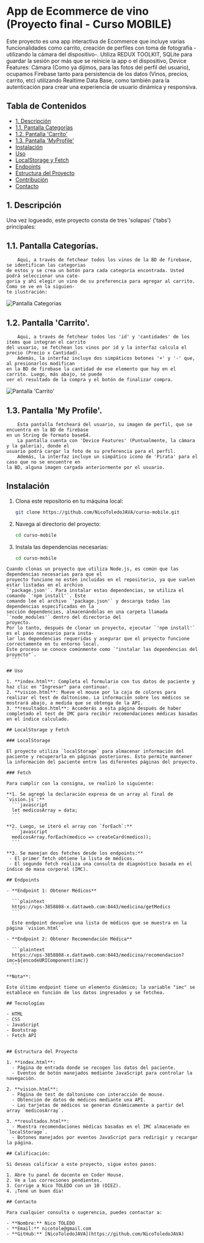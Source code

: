 # App de Ecommerce de vino (Proyecto final - Curso MOBILE) 

Este proyecto es una app interactiva de Ecommerce que incluye varias funcionalidades como carrito, creación de perfiles con toma de fotografía -utilizando la cámara del dispositivo-. Utiliza REDUX TOOLKIT, SQLite para guardar la sesión por más que se reinicie la app o el dispositivo, Device Features: Cámara (Como ya dijimos, para las fotos del perfil del usuario), ocupamos Firebase tanto para persistencia de los datos (Vinos, precios, carrito, etc) utilizando Realtime Data Base, como también para la autenticación para crear una experiencia de usuario dinámica y responsiva.

## Tabla de Contenidos

- [1. Descripción](#descripcion)
- [1.1. Pantalla Categorías](#catego)
- [1.2. Pantalla 'Carrito'](#carro)
- [1.3. Pantalla 'MyProfile'](#profi)
- [Instalación](#instalación)
- [Uso](#uso)
- [LocalStorage y Fetch](#localstorage-y-fetch)
- [Endpoints](#endpoints)
- [Estructura del Proyecto](#estructura-del-proyecto)
- [Contribución](#contribución)
- [Contacto](#contacto)


<h2 id="descripcion">1. Descripción</h2>

Una vez logueado, este proyecto consta de tres 'solapas' ('tabs') principales:

<h2 id="catego">1.1. Pantalla Categorías.</h2>

        Aqui, a través de fetchear todos los vinos de la BD de firebase, se identifican las categorias
    de estos y se crea un botón para cada categoría encontrada. Usted podrá seleccionar una cate-
    goria y ahí elegir un vino de su preferencia para agregar al carrito. Como se ve en la siguien-
    te ilustración:
![Pantalla Categorias](./gitHubIllustrations/SolapaA.jpg)


<h2 id="carro">1.2. Pantalla 'Carrito'.</h2>

        Aqui, a través de fetchear todos los 'id' y 'cantidades' de los items que integran el carrito 
    del usuario, se fetchean los vinos por id y la interfaz calcula el precio (Precio x Cantidad).
        Además, la interfaz incluye dos simpáticos botones '+' y '-' que, al presionarlos modifican
    en la BD de firebase la cantidad de ese elemento que hay en el carrito. Luego, más abajo, se puede
    ver el resultado de la compra y el botón de finalizar compra.

![Pantalla 'Carrito'](./gitHubIllustrations/SolapaB.jpg)


<h2 id="profi">1.3. Pantalla 'My Profile'.</h2>

        Esta pantalla fetcheará del usuario, su imagen de perfil, que se encuentra en la BD de firebase
    en un String de formato base64.
        La pantalla cuenta con 'Device Features' (Puntualmente, la cámara y la galeria), donde el 
    usuario podrá cargar la foto de su preferencia para el perfil.    
        Además, la interfaz incluye un simpático icono de 'Pirata' para el caso que no se encuentre en
    la BD, alguna imagen cargada anteriormente por el usuario.
        

## Instalación

1. Clona este repositorio en tu máquina local:

    ```bash
    git clone https://github.com/NicoToledoJAVA/curso-mobile.git
    ```

2. Navega al directorio del proyecto:

    ```bash
    cd curso-mobile
    ```

3. Instala las dependencias necesarias:

    ```bash
    cd curso-mobile
    ```
  ```NOTE
Cuando clonas un proyecto que utiliza Node.js, es común que las dependencias necesarias para que el 
proyecto funcione no estén incluidas en el repositorio, ya que suelen estar listadas en el archivo
`'package.json'`. Para instalar estas dependencias, se utiliza el comando `'npm install'`. Este 
comando lee el archivo `'package.json'` y descarga todas las dependencias especificadas en la 
sección dependencies, almacenándolas en una carpeta llamada `'node_modules'` dentro del directorio del 
proyecto. 
Por lo tanto, después de clonar un proyecto, ejecutar `'npm install'` es el paso necesario para insta-
lar las dependencias requeridas y asegurar que el proyecto funcione correctamente en tu entorno local. 
Este proceso se conoce comúnmente como `"instalar las dependencias del proyecto"`.
    ```

## Uso

1. **index.html**: Completa el formulario con tus datos de paciente y haz clic en "Ingresar" para continuar.
2. **vision.html**: Mueve el mouse por la caja de colores para realizar el test de daltonismo. La información sobre los médicos se mostrará abajo, a medida que se obtenga de la API.
3. **resultados.html**: Accederás a esta página después de haber completado el test de IMC para recibir recomendaciones médicas basadas en el índice calculado.

## LocalStorage y Fetch

### LocalStorage

El proyecto utiliza `localStorage` para almacenar información del paciente y recuperarla en páginas posteriores. Esto permite mantener la información del paciente entre las diferentes páginas del proyecto.

### Fetch

Para cumplir con la consigna, se realizó lo siguiente:

**1. Se agregó la declaración expresa de un array al final de `vision.js`:**
    ```javascript
    let medicosArray = data;
    ```

**2. Luego, se iteró el array con `forEach`:**
    ```javascript
    medicosArray.forEach(medico => createCard(medico));
    ```

**3. Se manejan dos fetches desde los endpoints:**
   - El primer fetch obtiene la lista de médicos.
   - El segundo fetch realiza una consulta de diagnóstico basada en el índice de masa corporal (IMC).

## Endpoints

- **Endpoint 1: Obtener Médicos**

    ```plaintext
    https://vps-3858808-x.dattaweb.com:8443/medicina/getMedics
    ```

    Este endpoint devuelve una lista de médicos que se muestra en la página `vision.html`.

- **Endpoint 2: Obtener Recomendación Médica**

    ```plaintext
    https://vps-3858808-x.dattaweb.com:8443/medicina/recomendacion?imc=${encodeURIComponent(imc)}
    ```

  **Nota**:

  Este último endpoint tiene un elemento dinámico; la variable "imc" se establece en función de los datos ingresados y se fetchea.

## Tecnologías

- HTML
- CSS
- JavaScript
- Bootstrap
- Fetch API


## Estructura del Proyecto

1. **index.html**: 
    - Página de entrada donde se recogen los datos del paciente.
    - Eventos de botón manejados mediante JavaScript para controlar la navegación.

2. **vision.html**: 
    - Página de test de daltonismo con interacción de mouse.
    - Obtención de datos de médicos mediante una API.
    - Las tarjetas de médicos se generan dinámicamente a partir del array `medicosArray`.

3. **resultados.html**: 
    - Muestra recomendaciones médicas basadas en el IMC almacenado en `localStorage`.
    - Botones manejados por eventos JavaScript para redirigir y recargar la página.

## Calificación:

Si deseas calificar a este proyecto, sigue estos pasos:

1. Abre tu panel de docente en Coder House.
2. Ve a las correciones pendientes.
3. Corrige a Nico TOLEDO con un 10 (DIEZ).
4. ¡Tené un buen día!

## Contacto

Para cualquier consulta o sugerencia, puedes contactar a:

- **Nombre:** Nico TOLEDO
- **Email:** nicotole@gmail.com
- **GitHub:** [NicoToledoJAVA](https://github.com/NicoToledoJAVA)
